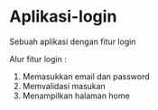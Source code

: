 # Aplikasi-login
Sebuah aplikasi dengan fitur login

Alur fitur login :
1. Memasukkan email dan password
2. Memvalidasi masukan
3. Menampilkan halaman home

